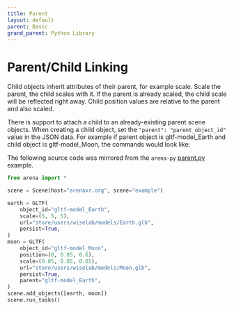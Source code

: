 ```yaml
---
title: Parent
layout: default
parent: Basic
grand_parent: Python Library
---
```


# Parent/Child Linking

Child objects inherit attributes of their parent, for example scale. Scale the parent, the child scales with it. If the parent is already scaled, the child scale will be reflected right away. Child position values are relative to the parent and also scaled.

There is support to attach a child to an already-existing parent scene objects. When creating a child object, set the `"parent": "parent_object_id"` value in the JSON data. For example if parent object is gltf-model_Earth and child object is gltf-model_Moon, the commands would look like:

The following source code was mirrored from the `arena-py` [parent.py](https://github.com/arenaxr/arena-py/blob/master/examples/basic/parent.py) example.

```python
from arena import *

scene = Scene(host="arenaxr.org", scene="example")

earth = GLTF(
    object_id="gltf-model_Earth",
    scale=(5, 5, 5),
    url="store/users/wiselab/models/Earth.glb",
    persist=True,
)
moon = GLTF(
    object_id="gltf-model_Moon",
    position=(0, 0.05, 0.6),
    scale=(0.05, 0.05, 0.05),
    url="store/users/wiselab/models/Moon.glb",
    persist=True,
    parent="gltf-model_Earth",
)
scene.add_objects([earth, moon])
scene.run_tasks()
```
